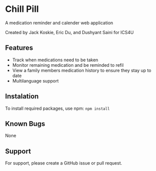 # Chill Pill

A medication reminder and calender web application

Created by Jack Koskie, Eric Du, and Dushyant Saini for ICS4U

## Features

- Track when medications need to be taken
- Monitor remaining medication and be reminded to refil
- View a family members medication history to ensure they stay up to date
- Multilanguage support

## Instalation

To install required packages, use npm: `npm install`

## Known Bugs

None

## Support

For support, please create a GitHub issue or pull request.
